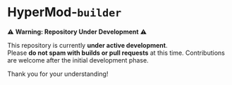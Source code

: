 # HyperMod-`builder`


⚠️ **Warning: Repository Under Development** ⚠️

This repository is currently **under active development**.  
Please **do not spam with builds or pull requests** at this time. Contributions are welcome after the initial development phase.

Thank you for your understanding!
